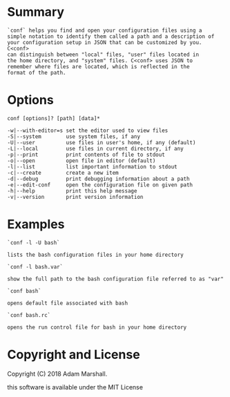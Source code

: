 # Summary

    `conf` helps you find and open your configuration files using a
    simple notation to identify them called a path and a description of
    your configuration setup in JSON that can be customized by you. C<conf>
    can distinguish between "local" files, "user" files located in
    the home directory, and "system" files. C<conf> uses JSON to
    remember where files are located, which is reflected in the
    format of the path.

# Options

    conf [options]? [path] [data]*

    -w|--with-editor=s set the editor used to view files
    -S|--system        use system files, if any
    -U|--user          use files in user's home, if any (default)
    -L|--local         use files in current directory, if any
    -p|--print         print contents of file to stdout
    -o|--open          open file in editor (default)
    -l|--list          list important information to stdout
    -c|--create        create a new item
    -d|--debug         print debugging information about a path
    -e|--edit-conf     open the configuration file on given path
    -h|--help          print this help message
    -v|--version       print version information

# Examples

    `conf -l -U bash`

    lists the bash configuration files in your home directory

    `conf -l bash.var`

    show the full path to the bash configuration file referred to as "var"

    `conf bash`

    opens default file associated with bash

    `conf bash.rc`

    opens the run control file for bash in your home directory

# Copyright and License

Copyright (C) 2018 Adam Marshall.

this software is available under the MIT License
